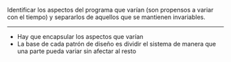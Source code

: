 Identificar los aspectos del programa que varían (son propensos a variar con el tiempo) y separarlos de aquellos que se mantienen invariables.
***
- Hay que encapsular los aspectos que varían
- La base de cada patrón de diseño es dividir el sistema de manera que una parte pueda variar sin afectar al resto